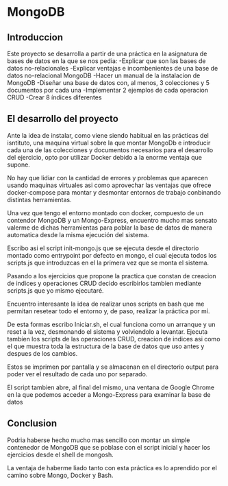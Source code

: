 # MongoDB
## Introduccion
Este proyecto se desarrolla a partir de una práctica en la asignatura de bases de datos en la que se nos pedia:
-Explicar que son las bases de datos no-relacionales
-Explicar ventajas e incombenientes de una base de datos no-relacional MongoDB
-Hacer un manual de la instalacion de MongoDB
-Diseñar una base de datos con, al menos, 3 colecciones y 5 documentos por cada una
-Implementar 2 ejemplos de cada operacion CRUD
-Crear 8 índices diferentes

## El desarrollo del proyecto

Ante la idea de instalar, como viene siendo habitual en las prácticas del isntituto, una maquina virtual sobre la que montar MongoDb e introducir cada una de las colecciones y documentos necesarios para el desarrollo del ejercicio, opto por utilizar Docker debido a la enorme ventaja que supone.

No hay que lidiar con la cantidad de errores y problemas que aparecen usando maquinas virtuales asi como aprovechar las ventajas que ofrece docker-compose para montar y desmontar entornos de trabajo conbinando distintas herramientas.

Una vez que tengo el entorno montado con docker, compuesto de un contendor MongoDB y un Mongo-Express, encuentro mucho mas sensato valerme de dichas herramientas para poblar la base de datos de manera automatica desde la misma ejecución del sistema.

Escribo asi el script init-mongo.js que se ejecuta desde el directorio montado como entrypoint por defecto en mongo, el cual ejecuta todos los scripts.js que introduzcas en el la primera vez que se monta el sistema.

Pasando a los ejercicios que propone la practica que constan de creacion de indices y operaciones CRUD decido escribirlos tambien mediante scripts.js que yo mismo ejecutaré.

Encuentro interesante la idea de realizar unos scripts en bash que me permitan resetear todo el entorno y, de paso, realizar la práctica por mí.

De esta formas escribo Iniciar.sh, el cual funciona como un arranque y un reset a la vez, desmonando el sistema y volviendolo a levantar. Ejecuta tambíen los scripts de las operaciones CRUD, creacion de indices asi como el que muestra toda la estructura de la base de datos que uso antes y despues de los cambios.

Estos se imprimen por pantalla y se almacenan en el directorio output para poder ver el resultado de cada uno por separado.

El script tambien abre, al final del mismo, una ventana de Google Chrome en la que podemos acceder a Mongo-Express para examinar la base de datos

## Conclusion

Podria haberse hecho mucho mas sencillo con montar un simple contenedor de MongoDB que se poblase con el script inicial y hacer los ejercicios desde el shell de mongosh.

La ventaja de haberme liado tanto con esta práctica es lo aprendido por el camino sobre Mongo, Docker y Bash.